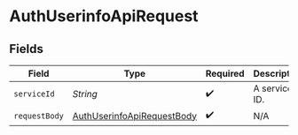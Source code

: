 # AuthUserinfoApiRequest


## Fields

| Field                                                                               | Type                                                                                | Required                                                                            | Description                                                                         |
| ----------------------------------------------------------------------------------- | ----------------------------------------------------------------------------------- | ----------------------------------------------------------------------------------- | ----------------------------------------------------------------------------------- |
| `serviceId`                                                                         | *String*                                                                            | :heavy_check_mark:                                                                  | A service ID.                                                                       |
| `requestBody`                                                                       | [AuthUserinfoApiRequestBody](../../models/operations/AuthUserinfoApiRequestBody.md) | :heavy_check_mark:                                                                  | N/A                                                                                 |